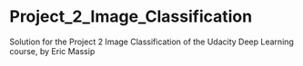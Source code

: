 # Project_2_Image_Classification
Solution for the Project 2 Image Classification of the Udacity Deep Learning course, by Eric Massip
